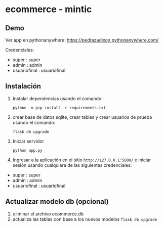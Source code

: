 # ecommerce - mintic

## Demo

Ver app en pythonanywhere: https://pedrazadixon.pythonanywhere.com/

Credenciales:

- super : super
- admin : admin
- usuariofinal : usuariofinal

## Instalación

1. Instalar dependencias usando el comando:

   `python -m pip install -r requirements.txt`

2. crear base de datos sqlite, crear tables y crear usuarios de prueba usando el comando:

   `flask db upgrade`

3. Iniciar servidor

   `python app.py`

4. Ingresar a la aplicación en el sitio `http://127.0.0.1:5000/` e iniciar sesión usando cualquiera de las siguientes credenciales:

- super : super
- admin : admin
- usuariofinal : usuariofinal

## Actualizar modelo db (opcional)

1. eliminar el archivo ecommerce.db
2. actualiza las tablas con base a los nuevos modelos
   `flask db upgrade`
